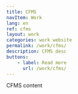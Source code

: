 ```yaml
---
title: CFMS
navItem: Work
lang: en
ref: cfms
layout: work
categories: work website
permalink: /work/cfms/
description: CFMS desc
buttons:
    - label: Read more
      url: /work/cfms/
---
```


CFMS content
